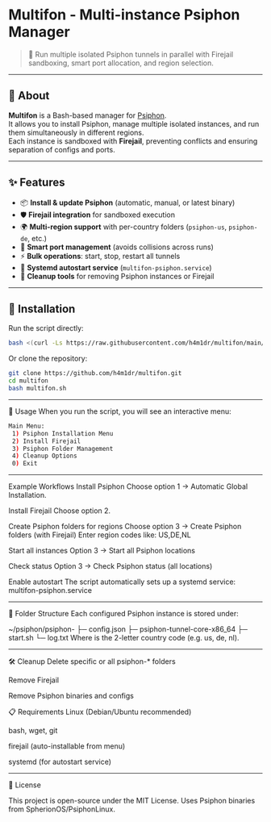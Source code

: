 # Multifon - Multi-instance Psiphon Manager

> 🔐 Run multiple isolated Psiphon tunnels in parallel with Firejail sandboxing, smart port allocation, and region selection.

---

## 🧩 About

**Multifon** is a Bash-based manager for [Psiphon](https://github.com/SpherionOS/PsiphonLinux).  
It allows you to install Psiphon, manage multiple isolated instances, and run them simultaneously in different regions.  
Each instance is sandboxed with **Firejail**, preventing conflicts and ensuring separation of configs and ports.

---

## ✨ Features

- 📦 **Install & update Psiphon** (automatic, manual, or latest binary)
- 🛡 **Firejail integration** for sandboxed execution
- 🌍 **Multi-region support** with per-country folders (`psiphon-us`, `psiphon-de`, etc.)
- 🔀 **Smart port management** (avoids collisions across runs)
- ⚡ **Bulk operations**: start, stop, restart all tunnels
- 🔁 **Systemd autostart service** (`multifon-psiphon.service`)
- 🧹 **Cleanup tools** for removing Psiphon instances or Firejail

---

## 🚀 Installation

Run the script directly:

```bash
bash <(curl -Ls https://raw.githubusercontent.com/h4m1dr/multifon/main/multifon.sh)
```

Or clone the repository:
```bash
git clone https://github.com/h4m1dr/multifon.git
cd multifon
bash multifon.sh
```

---

📖 Usage
When you run the script, you will see an interactive menu:

```bash
Main Menu:
 1) Psiphon Installation Menu
 2) Install Firejail
 3) Psiphon Folder Management
 4) Cleanup Options
 0) Exit

```

---

Example Workflows
Install Psiphon
Choose option 1 → Automatic Global Installation.

Install Firejail
Choose option 2.

Create Psiphon folders for regions
Choose option 3 → Create Psiphon folders (with Firejail)
Enter region codes like: US,DE,NL

Start all instances
Option 3 → Start all Psiphon locations

Check status
Option 3 → Check Psiphon status (all locations)

Enable autostart
The script automatically sets up a systemd service:
multifon-psiphon.service

---

📂 Folder Structure
Each configured Psiphon instance is stored under:

~/psiphon/psiphon-<cc>
 ├─ config.json
 ├─ psiphon-tunnel-core-x86_64
 ├─ start.sh
 └─ log.txt
Where <cc> is the 2-letter country code (e.g. us, de, nl).

---

🛠 Cleanup
Delete specific or all psiphon-* folders

Remove Firejail

Remove Psiphon binaries and configs

📋 Requirements
Linux (Debian/Ubuntu recommended)

bash, wget, git

firejail (auto-installable from menu)

systemd (for autostart service)

---

📜 License

This project is open-source under the MIT License.
Uses Psiphon binaries from SpherionOS/PsiphonLinux.
